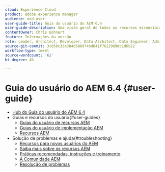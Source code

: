 ```yaml
---
cloud: Experience Cloud
product: adobe experience manager
audience: end-user
user-guide-title: Guia do usuário do AEM 6.4
user-guide-description: Uma visão geral de todos os recursos essenciais para entender, instalar, gerenciar e usar o AEM 6.4.
contentOwner: Chris Bohnert
feature: Informações da versão
role: Leader, Architect, Developer, Data Architect, Data Engineer, Admin, User
source-git-commit: 3c050c33a384d586d74bd641f7622989dc1d6b22
workflow-type: tm+mt
source-wordcount: '62'
ht-degree: 4%

---
```



# Guia do usuário do AEM 6.4 {#user-guide}

+ [Hub do Guia do usuário do AEM 6.4](home.md)
+ Guias e recursos do usuário{#user-guides}
   + [Guias do usuário de recursos AEM](capabilities.md)
   + [Guias do usuário de implementação AEM](implementation.md)
   + [Recursos AEM](resources.md)
+ Solução de problemas e ajuda{#troubleshooting}
   + [Recursos para novos usuários do AEM](new.md)
   + [Saiba mais sobre os recursos AEM](learn.md)
   + [Práticas recomendadas, instruções e treinamento](best-practice.md)
   + [A Comunidade AEM](community.md)
   + [Resolução de problemas](troubleshooting.md)
